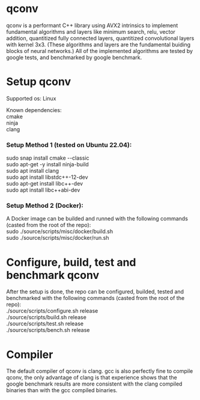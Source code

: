 # qconv
qconv is a performant C++ library using AVX2 intrinsics to implement fundamental algorithms and layers like minimum search, relu, vector addition, quantitized fully connected layers, quantitized convolutional layers with kernel 3x3. (These algorithms and layers are the fundamental buiding blocks of neural networks.) All of the implemented algorithms are tested by google tests, and benchmarked by google benchmark.

# Setup qconv
Supported os: Linux  

Known dependencies:  
cmake  
ninja  
clang  

### Setup Method 1 (tested on Ubuntu 22.04):  
sudo snap install cmake --classic  
sudo apt-get -y install ninja-build  
sudo apt install clang  
sudo apt install libstdc++-12-dev  
sudo apt-get install libc++-dev  
sudo apt install libc++abi-dev  

### Setup Method 2 (Docker):
A Docker image can be builded and runned with the following commands (casted from the root of the repo):  
sudo ./source/scripts/misc/docker/build.sh  
sudo ./source/scripts/misc/docker/run.sh

# Configure, build, test and benchmark qconv
After the setup is done, the repo can be configured, builded, tested and benchmarked with the following commands (casted from the root of the repo):  
./source/scripts/configure.sh release  
./source/scripts/build.sh release  
./source/scripts/test.sh release  
./source/scripts/bench.sh release
  
# Compiler
The default compiler of qconv is clang. gcc is also perfectly fine to compile qconv, 
the only advantage of clang is that experience shows that the google benchmark results are more consistent with the clang compiled binaries than with the gcc compiled binaries. 

